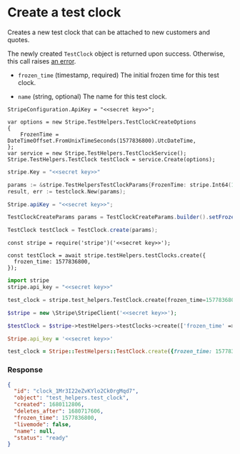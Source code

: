 # Create a test clock

Creates a new test clock that can be attached to new customers and quotes.

The newly created `TestClock` object is returned upon success. Otherwise, this call raises [an error](#errors).

- `frozen_time` (timestamp, required)
  The initial frozen time for this test clock.

- `name` (string, optional)
  The name for this test clock.

```dotnet
StripeConfiguration.ApiKey = "<<secret key>>";

var options = new Stripe.TestHelpers.TestClockCreateOptions
{
    FrozenTime = DateTimeOffset.FromUnixTimeSeconds(1577836800).UtcDateTime,
};
var service = new Stripe.TestHelpers.TestClockService();
Stripe.TestHelpers.TestClock testClock = service.Create(options);
```

```go
stripe.Key = "<<secret key>>"

params := &stripe.TestHelpersTestClockParams{FrozenTime: stripe.Int64(1577836800)};
result, err := testclock.New(params);
```

```java
Stripe.apiKey = "<<secret key>>";

TestClockCreateParams params = TestClockCreateParams.builder().setFrozenTime(1577836800L).build();

TestClock testClock = TestClock.create(params);
```

```node
const stripe = require('stripe')('<<secret key>>');

const testClock = await stripe.testHelpers.testClocks.create({
  frozen_time: 1577836800,
});
```

```python
import stripe
stripe.api_key = "<<secret key>>"

test_clock = stripe.test_helpers.TestClock.create(frozen_time=1577836800)
```

```php
$stripe = new \Stripe\StripeClient('<<secret key>>');

$testClock = $stripe->testHelpers->testClocks->create(['frozen_time' => 1577836800]);
```

```ruby
Stripe.api_key = '<<secret key>>'

test_clock = Stripe::TestHelpers::TestClock.create({frozen_time: 1577836800})
```

### Response

```json
{
  "id": "clock_1Mr3I22eZvKYlo2Ck0rgMqd7",
  "object": "test_helpers.test_clock",
  "created": 1680112806,
  "deletes_after": 1680717606,
  "frozen_time": 1577836800,
  "livemode": false,
  "name": null,
  "status": "ready"
}
```